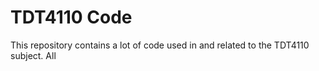 # TDT4110 Code

This repository contains a lot of code used in and related to the TDT4110 subject. All 
